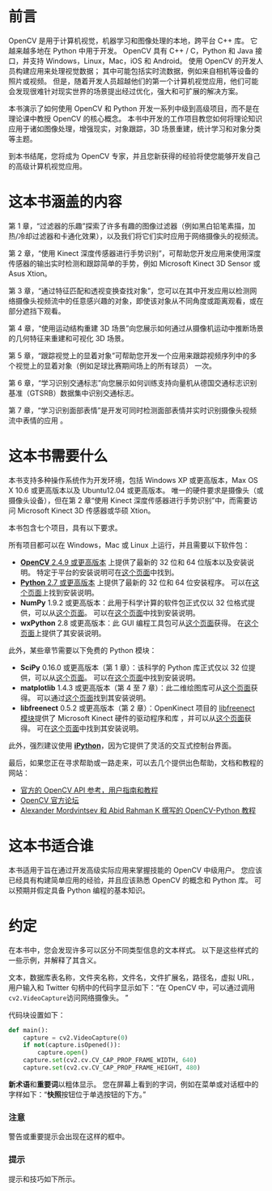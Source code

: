 # 前言

OpenCV 是用于计算机视觉，机器学习和图像处理的本地，跨平台 C++ 库。 它越来越多地在 Python 中用于开发。 OpenCV 具有 C++ / C，Python 和 Java 接口，并支持 Windows，Linux，Mac，iOS 和 Android。 使用 OpenCV 的开发人员构建应用来处理视觉数据； 其中可能包括实时流数据，例如来自相机等设备的照片或视频。 但是，随着开发人员超越他们的第一个计算机视觉应用，他们可能会发现很难针对现实世界的场景提出经过优化，强大和可扩展的解决方案。

本书演示了如何使用 OpenCV 和 Python 开发一系列中级到高级项目，而不是在理论课中教授 OpenCV 的核心概念。 本书中开发的工作项目教您如何将理论知识应用于诸如图像处理，增强现实，对象跟踪，3D 场景重建，统计学习和对象分类等主题。

到本书结尾，您将成为 OpenCV 专家，并且您新获得的经验将使您能够开发自己的高级计算机视觉应用。

# 这本书涵盖的内容

第 1 章，“过滤器的乐趣”探索了许多有趣的图像过滤器（例如黑白铅笔素描，加热/冷却过滤器和卡通化效果），以​​及我们将它们实时应用于网络摄像头的视频流。

第 2 章，“使用 Kinect 深度传感器进行手势识别”，可帮助您开发应用来使用深度传感器的输出实时检测和跟踪简单的手势，例如 Microsoft Kinect 3D Sensor 或 Asus Xtion。

第 3 章，“通过特征匹配和透视变换查找对象”，您可以在其中开发应用以检测网络摄像头视频流中的任意感兴趣的对象，即使该对象从不同角度或距离观看，或在部分遮挡下观看。

第 4 章，“使用运动结构重建 3D 场景”向您展示如何通过从摄像机运动中推断场景的几何特征来重建和可视化 3D 场景。

第 5 章，“跟踪视觉上的显着对象”可帮助您开发一个应用来跟踪视频序列中的多个视觉上的显着对象（例如足球比赛期间场上的所有球员） 一次。

第 6 章，“学习识别交通标志”向您展示如何训练支持向量机从德国交通标志识别基准（GTSRB）数据集中识别交通标志。

第 7 章，“学习识别面部表情”是开发可同时检测面部表情并实时识别摄像头视频流中表情的应用 。

# 这本书需要什么

本书支持多种操作系统作为开发环境，包括 Windows XP 或更高版本，Max OS X 10.6 或更高版本以及 Ubuntu12.04 或更高版本。 唯一的硬件要求是摄像头（或摄像头设备），但在第 2 章“使用 Kinect 深度传感器进行手势识别”中，而需要访问 Microsoft Kinect 3D 传感器或华硕 Xtion。

本书包含七个项目，具有以下要求。

所有项目都可以在 Windows，Mac 或 Linux 上运行，并且需要以下软件包：

*   [**OpenCV** 2.4.9 或更高版本](http://opencv.org/downloads.html) 上提供了最新的 32 位和 64 位版本以及安装说明。 特定于平台的安装说明可在[这个页面](http://docs.opencv.org/doc/tutorials/introduction/table_of_content_introduction/table_of_content_introduction.html)中找到。
*   [**Python** 2.7 或更高版本](https://www.python.org/downloads) 上提供了最新的 32 位和 64 位安装程序。 可以在[这个页面](https://wiki.python.org/moin/BeginnersGuide/Download)上找到安装说明。
*   **NumPy** 1.9.2 或更高版本：此用于科学计算的软件包正式仅以 32 位格式提供，可以从[这个页面](http://www.scipy.org/scipylib/download.html)。 可以在[这个页面](http://www.scipy.org/scipylib/building/index.html#building)中找到安装说明。
*   **wxPython** 2.8 或更高版本：此 GUI 编程工具包可从[这个页面](http://www.wxpython.org/download.php)获得。 在[这个页面](http://wxpython.org/builddoc.php)上提供了其安装说明。

此外，某些章节需要以下免费的 Python 模块：

*   **SciPy** 0.16.0 或更高版本（第 1 章）：该科学的 Python 库正式仅以 32 位提供，可以从[这个页面](http://www.scipy.org/scipylib/download.html)。 可以在[这个页面](http://www.scipy.org/scipylib/building/index.html#building)中找到安装说明。
*   **matplotlib** 1.4.3 或更高版本（第 4 至 7 章）：此二维绘图库可从[这个页面](http://matplotlib.org/downloads.html)获得。 可以通过[这个页面](http://matplotlib.org/faq/installing_faq.html#how-to-install)找到其安装说明。
*   **libfreenect** 0.5.2 或更高版本（第 2 章）：OpenKinect 项目的 [libfreenect 模块](http://www.openkinect.org)提供了 Microsoft Kinect 硬件的驱动程序和库 ，并可以从[这个页面](https://github.com/OpenKinect/libfreenect)获得。 可在[这个页面](http://openkinect.org/wiki/Getting_Started)中找到其安装说明。

此外，强烈建议使用 [**iPython**](http://ipython.org/install.html)，因为它提供了灵活的交互式控制台界面。

最后，如果您正在寻求帮助或一路走来，可以去几个提供出色帮助，文档和教程的网站：

*   [官方的 OpenCV API 参考，用户指南和教程](http://docs.opencv.org)
*   [OpenCV 官方论坛](http://www.answers.opencv.org/questions)
*   [Alexander Mordvintsev 和 Abid Rahman K 撰写的 OpenCV-Python 教程](http://opencv-python-tutroals.readthedocs.org/en/latest)

# 这本书适合谁

本书适用于旨在通过开发高级实际应用来掌握技能的 OpenCV 中级用户。 您应该已经具有构建简单应用的经验，并且应该熟悉 OpenCV 的概念和 Python 库。 可以预期并假定具备 Python 编程的基本知识。

# 约定

在本书中，您会发现许多可以区分不同类型信息的文本样式。 以下是这些样式的一些示例，并解释了其含义。

文本，数据库表名称，文件夹名称，文件名，文件扩展名，路径名，虚拟 URL，用户输入和 Twitter 句柄中的代码字显示如下：“在 OpenCV 中，可以通过调用`cv2.VideoCapture`访问网络摄像头。 ”

代码块设置如下：

```py
def main():
    capture = cv2.VideoCapture(0)
    if not(capture.isOpened()):
        capture.open()
    capture.set(cv2.cv.CV_CAP_PROP_FRAME_WIDTH, 640)
    capture.set(cv2.cv.CV_CAP_PROP_FRAME_HEIGHT, 480)
```

**新术语**和**重要词**以粗体显示。 您在屏幕上看到的字词，例如在菜单或对话框中的字样如下：“**快照**按钮位于单选按钮的下方。”

### 注意

警告或重要提示会出现在这样的框中。

### 提示

提示和技巧如下所示。